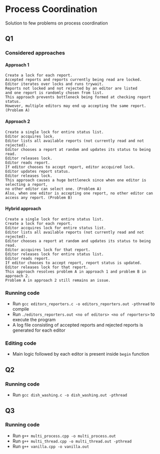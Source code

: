 # Process Coordination

Solution to few problems on process coordination

## Q1

### Considered approaches

#### Approach 1
```
Create a lock for each report.
Accepted reports and reports currently being read are locked.
Editor iterates over locks and runs trywait.
Reports not locked and not rejected by an editor are listed
and one report is randomly chosen from list.
This approach prevents bottleneck being formed at checking report status.
However, multiple editors may end up accepting the same report. (Problem A)
```
#### Approach 2
```
Create a single lock for entire status list.
Editor accquires lock.
Editor lists all available reports (not currently read and not rejected).
Editor chooses a report at random and updates its status to being read.
Editor releases lock.
Editor reads report.
If editor chooses to accept report, editor accquired lock.
Editor updates report status.
Editor releases lock.
This approach causes a huge bottleneck since when one editor is selecting a report,
no other editor can select one. (Problem A)
Also, when one editor is accepting one report, no other editor can access any report. (Problem B)
```
#### Hybrid approach
```
Create a single lock for entire status list.
Create a lock for each report.
Editor accquires lock for entire status list.
Editor lists all available reports (not currently read and not rejected).
Editor chooses a report at random and updates its status to being read.
Editor accquires lock for that report.
Editor releases lock for entire status list.
Editor reads report.
If editor chooses to accept report, report status is updated.
Editor releases lock for that report.
This approach resolves problem A in approach 1 and problem B in approach 2.
Problem A in approach 2 still remains an issue.
```

### Running code

* Run `gcc editors_reporters.c -o editors_reporters.out -pthread` to compile
* Run `./editors_reporters.out <no of editors> <no of reporters>` to execute the program
* A log file consisting of accepted reports and rejected reports is generated for each editor

### Editing code

* Main logic followed by each editor is present inside `begin` function

## Q2

### Running code

* Run `gcc dish_washing.c -o dish_washing.out -pthread`

## Q3

### Running code

* Run `g++ multi_process.cpp -o multi_process.out`
* Run `g++ multi_thread.cpp -o multi_thread.out -pthread`
* Run `g++ vanilla.cpp -o vanilla.out`
